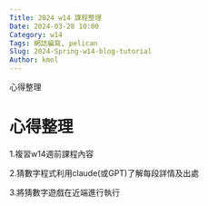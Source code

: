 ```yaml
---
Title: 2024 w14 課程整理
Date: 2024-03-28 10:00
Category: w14
Tags: 網誌編寫, pelican
Slug: 2024-Spring-w14-blog-tutorial
Author: kmol
---
```

心得整理

<!-- PELICAN_END_SUMMARY -->

# 心得整理

1.複習w14週前課程內容

2.猜數字程式利用claude(或GPT)了解每段詳情及出處

3.將猜數字遊戲在近端進行執行